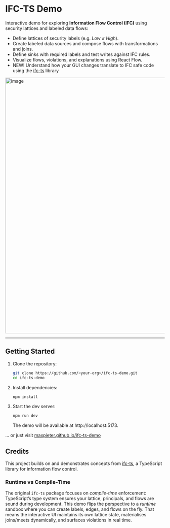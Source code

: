 # IFC-TS Demo

Interactive demo for exploring **Information Flow Control (IFC)** using security lattices and labeled data flows:

- Define lattices of security labels (e.g. *Low ≤ High*).  
- Create labeled data sources and compose flows with transformations and joins.  
- Define sinks with required labels and test writes against IFC rules.  
- Visualize flows, violations, and explanations using React Flow.
- NEW! Understand how your GUI changes translate to IFC safe code using the [ifc-ts](https://github.com/willardthor/ifc-ts) library

<img width="599" height="805" alt="image" src="https://github.com/user-attachments/assets/7bbe9b6e-fd09-4a20-9194-545112e6aa44" />


---

## Getting Started

1. Clone the repository:
   ```bash
   git clone https://github.com/<your-org>/ifc-ts-demo.git
   cd ifc-ts-demo
   ```
2. Install dependencies:
   ```bash
   npm install
   ```
3. Start the dev server:
   ```bash
   npm run dev
   ```
   The demo will be available at http://localhost:5173.

... or just visit [maxpieter.github.io/ifc-ts-demo](https://maxpieter.github.io/ifc-ts-demo/)

## Credits

This project builds on and demonstrates concepts from [ifc-ts](https://github.com/willardthor/ifc-ts),
a TypeScript library for information flow control.

### Runtime vs Compile-Time

The original `ifc-ts` package focuses on *compile-time* enforcement: TypeScript’s type system ensures
your lattice, principals, and flows are sound during development. This demo flips the perspective to a
*runtime* sandbox where you can create labels, edges, and flows on the fly. That means the interactive
UI maintains its own lattice state, materialises joins/meets dynamically, and surfaces violations in
real time.

